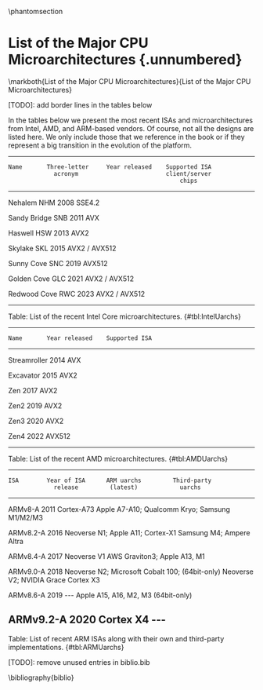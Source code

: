 \phantomsection
# List of the Major CPU Microarchitectures {.unnumbered}

\markboth{List of the Major CPU Microarchitectures}{List of the Major CPU Microarchitectures}

[TODO]: add border lines in the tables below

In the tables below we present the most recent ISAs and microarchitectures from Intel, AMD, and ARM-based vendors. Of course, not all the designs are listed here. We only include those that we reference in the book or if they represent a big transition in the evolution of the platform.

---------------------------------------------------------------
    Name       Three-letter     Year released    Supported ISA
                 acronym                         client/server
                                                     chips
------------  ---------------  ---------------  ---------------
   Nehalem         NHM              2008             SSE4.2

Sandy Bridge       SNB              2011              AVX

   Haswell         HSW              2013              AVX2

   Skylake         SKL              2015         AVX2 / AVX512

 Sunny Cove        SNC              2019             AVX512

 Golden Cove       GLC              2021         AVX2 / AVX512 

Redwood Cove       RWC              2023         AVX2 / AVX512 

---------------------------------------------------------------

Table: List of the recent Intel Core microarchitectures. {#tbl:IntelUarchs}

----------------------------------------------
    Name       Year released    Supported ISA
------------  ---------------  ---------------
Streamroller       2014              AVX

  Excavator        2015              AVX2

   Zen             2017              AVX2

   Zen2            2019              AVX2

   Zen3            2020              AVX2

   Zen4            2022             AVX512

----------------------------------------------

Table: List of the recent AMD microarchitectures. {#tbl:AMDUarchs}

------------------------------------------------------------------
    ISA        Year of ISA      ARM uarchs         Third-party
                 release         (latest)            uarchs
------------  ---------------  --------------   ------------------
  ARMv8-A          2011          Cortex-A73        Apple A7-A10;
                                                  Qualcomm Kryo;
                                                 Samsung M1/M2/M3

 ARMv8.2-A         2016         Neoverse N1;         Apple A11;
                                 Cortex-X1           Samsung M4;
                                                    Ampere Altra

 ARMv8.4-A         2017         Neoverse V1        AWS Graviton3;
                                                   Apple A13, M1

 ARMv9.0-A         2018         Neoverse N2;    Microsoft Cobalt 100;
(64bit-only)                    Neoverse V2;        NVIDIA Grace
                                 Cortex X3

 ARMv8.6-A         2019             ---          Apple A15, A16, M2, M3
(64bit-only)

 ARMv9.2-A         2020          Cortex X4              ---
------------------------------------------------------------------

Table: List of recent ARM ISAs along with their own and third-party implementations. {#tbl:ARMUarchs}

[TODO]: remove unused entries in biblio.bib

\bibliography{biblio}